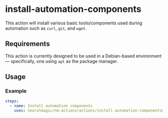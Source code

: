 # install-automation-components

This action will install various basic tools/components used during automation such as `curl`, `git`, and `wget`.

## Requirements

This action is currently designed to be used in a Debian-based environment — specifically, one using `apt` as the package manager.

## Usage

### Example

```yaml
steps:
  - name: Install automation components
    uses: neuralmagic/nm-actions/actions/install-automation-components@main
```
